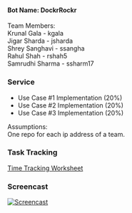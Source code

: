 #### Bot Name: DockrRockr

Team Members: <br/>
Krunal Gala - kgala <br/>
Jigar Sharda - jsharda<br/>
Shrey Sanghavi - ssangha<br/>
Rahul Shah - rshah5<br/>
Samrudhi Sharma - ssharm17<br/>

### Service 
* Use Case #1 Implementation (20%)
* Use Case #2 Implementation (20%)
* Use Case #3 Implementation (20%)

Assumptions:<br/>
One repo for each ip address of a team. 

### Task Tracking

[Time Tracking Worksheet](WORKSHEET.md)

### Screencast

[![Screencast](https://i1.ytimg.com/vi/5PQthJ2bWsg/default.jpg)](https://youtu.be/5PQthJ2bWsg)


